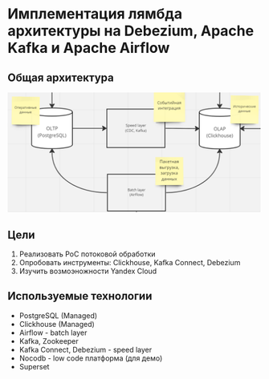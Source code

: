 # Имплементация лямбда архитектуры на Debezium, Apache Kafka и Apache Airflow

## Общая архитектура

![image](project.png)

## Цели

1. Реализовать PoC потоковой обработки
2. Опробовать инструменты: Clickhouse, Kafka Connect, Debezium
3. Изучить возмоэножности Yandex Cloud

## Используемые технологии

* PostgreSQL (Managed)
* Clickhouse (Managed)
* Airflow - batch layer
* Kafka, Zookeeper
* Kafka Connect, Debezium - speed layer
* Nocodb - low code платформа (для демо)
* Superset